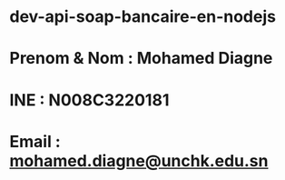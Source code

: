 # dev-api-soap-bancaire-en-nodejs

# Prenom & Nom : Mohamed Diagne
# INE : N008C3220181
# Email : mohamed.diagne@unchk.edu.sn